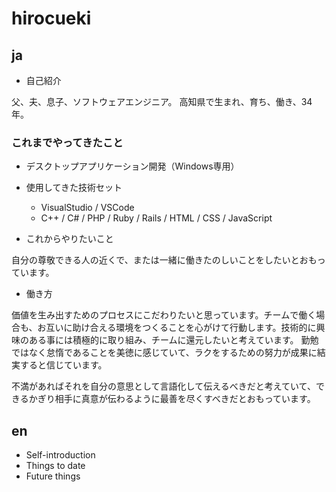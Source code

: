 # hirocueki

## ja

- 自己紹介

父、夫、息子、ソフトウェアエンジニア。
高知県で生まれ、育ち、働き、34年。



### これまでやってきたこと

- デスクトップアプリケーション開発（Windows専用）
- 使用してきた技術セット
  - VisualStudio / VSCode
  - C++ / C# / PHP / Ruby / Rails / HTML / CSS / JavaScript

- これからやりたいこと

自分の尊敬できる人の近くで、または一緒に働きたのしいことをしたいとおもっています。


- 働き方

価値を生み出すためのプロセスにこだわりたいと思っています。チームで働く場合も、お互いに助け合える環境をつくることを心がけて行動します。技術的に興味のある事には積極的に取り組み、チームに還元したいと考えています。
勤勉ではなく怠惰であることを美徳に感じていて、ラクをするための努力が成果に結実すると信じています。

不満があればそれを自分の意思として言語化して伝えるべきだと考えていて、できるかぎり相手に真意が伝わるように最善を尽くすべきだとおもっています。

## en

- Self-introduction
- Things to date
- Future things
